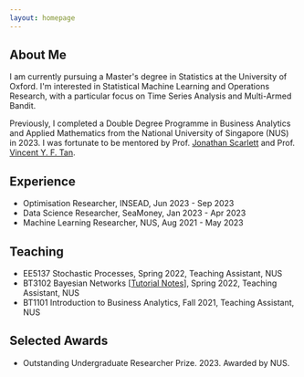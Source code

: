 ```yaml
---
layout: homepage
---
```


## About Me
I am currently pursuing a Master's degree in Statistics at the University of Oxford. I'm interested in Statistical Machine Learning and Operations Research, with a particular focus on Time Series Analysis and Multi-Armed Bandit.

Previously, I completed a Double Degree Programme in Business Analytics and Applied Mathematics from the National University of Singapore (NUS) in 2023. I was fortunate to be mentored by Prof. [Jonathan Scarlett](https://www.comp.nus.edu.sg/~scarlett/) and Prof. [Vincent Y. F. Tan](https://vyftan.github.io/). 

## Experience
- Optimisation Researcher, INSEAD, Jun 2023 - Sep 2023
- Data Science Researcher, SeaMoney, Jan 2023 - Apr 2023
- Machine Learning Researcher, NUS, Aug 2021 - May 2023
  
## Teaching
- EE5137 Stochastic Processes, Spring 2022, Teaching Assistant, NUS
- BT3102 Bayesian Networks [[Tutorial Notes](https://drive.google.com/file/d/14HlVE_Dj5k5b2AZfcius6i2_K778Ztt8/view?usp=sharing)], Spring 2022, Teaching Assistant, NUS 
- BT1101 Introduction to Business Analytics, Fall 2021, Teaching Assistant, NUS

## Selected Awards
- Outstanding Undergraduate Researcher Prize. 2023. Awarded by NUS.
